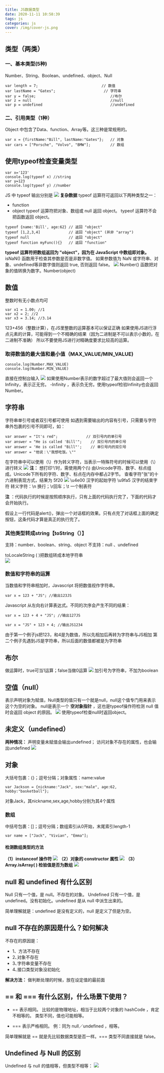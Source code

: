 ```yaml
---
title: JS数据类型
date: 2020-11-11 10:58:39
tags: js
categories: js
cover: /img/cover-js.png
---
```


## 类型（两类）
### 一、基本类型(5种)
Number、String、Boolean、undefined、object、Null
```
var length = 7;                             // 数值
var lastName = "Gates";                      // 字符串
var y = false;                                  //布尔
var z = null                                    //null
var p = undefined                               //undefined
```
### 二、引用类型（1种）
Object 中包含了Data、function、Array等。这三种是常规用的。
```
var x = {firstName:"Bill", lastName:"Gates"};   // 对象 
var cars = ["Porsche", "Volvo", "BMW"];         // 数组
```

## 使用typeof检查变量类型
```
var x='123'
console.log(typeof x) //string
var y=123
console.log(typeof y) //number
```
JS 中 typeof 输出分别是
![](7.png)
__复杂数据__
typeof 运算符可返回以下两种类型之一：
* function
* object
typeof 运算符把对象、数组或 null 返回 object。
typeof 运算符不会把函数返回 object。
```
typeof {name:'Bill', age:62} // 返回 "object"
typeof [1,2,3,4]             // 返回 "object" (并非 "array")
typeof null                  // 返回 "object"
typeof function myFunc(){}   // 返回 "function"
```
__typeof 运算符把数组返回为 "object"，因为在 JavaScript 中数组即对象。__
isNaN() 函数用于检查其参数是否是非数字值。
如果参数值为 NaN 或字符串、对象、undefined等非数字值则返回 true, 否则返回 false。
 ![](8.png)
 Number() 函数把对象的值转换为数字。Number(object)

## 数值
整数时有无小数点均可
```
var x1 = 1.00; //1
var x2 = 2; //2
var x3 = 3.14; //3.14
```
123+456（整数计算），在JS里整数的运算基本可以保证正确
如果使用JS进行浮点元素的计算，可能得到一个不精确的结果（因为二进制是不可以表示小数的，在二进制不准确）
所以不要使用JS进行对精确度要求比较高的运算。

### 取得数值的最大值和最小值（MAX_VALUE/MIN_VALUE)
```
console.log(Number.MAX_VALUE)
console.log(Number.MIN_VALUE)
```
直接在控制台输入
![](1.png)
 如果使用Number表示的数字超过了最大值则会返回一个Infinity，表示正无穷。 -Infinity ，表示负无穷。使用typeof检验Infinity也会返回Number。
## 字符串
字符串单引号或者双引号都可使用
如遇到需要输出的内容有引号，只需要与字符串外包裹的引号不同即可，如：
```
var answer = "It's red";             // 双引号内的单引号
var answer = "He is called 'Bill'";    // 双引号内的单引号
var answer = 'He is called "Bill"';    // 单引号内的双引号
var answer = "他说：\"我想吃饭。\"" 
```
在字符串中可以使用（\）作为转义字符，当表示一特殊符号的时候可以使用（\）进行转义
![](3.png)
__注：__ 想打印‘\’时，需使用两个\(\\)
由Unicode字符、数字、标点组成。Unicode下所有的字符、数字、标点在内存中都占2字节。
查看字符"张"的十六进制表现方式，结果为  5f20
![](2.png)
\u4e00  汉字的起始字符
\u9fa5  汉字的结束字符
转义字符：\n 换行；\r回车；\t  一个制表符

__注__ ：代码执行的时候是按照顺序执行，只有上面的代码执行完了，下面的代码才会开始执行。

假设上一行代码是alert()，弹出一个对话框的效果。只有点完了对话框上面的确定按钮，这条代码才算是真正的执行完了。

### 其他类型转成string【toString（）】

支持：number、boolean、string、object 
不支持：null 、undefined

toLocaleString ( )把数组转成本地字符串  
![](9.png)

### 数值和字符串的运算

当数值和字符串相加时，Javascript 将把数值视作字符串。
```
var x = 123 + "JS"; //输出123JS
```
Javascript 从左向右计算表达式。不同的次序会产生不同的结果：
```
var x = 123 + 4 + "JS"; //输出127JS

var x = "JS" + 123 + 4; //输出JS1234
```
由于第一个例子js把123，和4是为数值，所以先相加后再转为字符串与JS相加
第二个例子先遇到JS是字符串，所以后面的数值都被是为字符串

## 布尔
做运算时，true可当1运算；false当做0运算
![](4.png)
加引号为字符串，不加为boolean
## 空值（null）
表示声明对象为赋值，Null类型的值只有一个就是null，null这个值专门用来表示这个为空的对象。
null是表示一个 __空对象指针__ ，这也是typeof操作符检测 null 值时会返回 object 的原因。
![](5.png)
使用typeof检查null时返回object。
## 未定义（undefined）
__两种情况：__
声明变量未赋值会输出undefined；
访问对象不存在的属性，也会输出undefined
![](6.png)
## 对象
大括号包裹：{}；逗号分隔；对象属性：name:value
```
var Jackson = {nickname:"Jack", sex:"male", age:62, hobby:"basketball"};
```
对象Jack，其nickname,sex,age,hobby分别为其4个属性

### 数组
中括号包裹：[]；逗号分隔；数组索引从0开始，末尾索引length-1
```
var name = ["Jack", "Vivian", "Emma"];
```
#### 检测数组类型的方法
__（1）instanceof  操作符__
![](10.png)
__（2）对象的 constructor 属性__
![](11.png)
__（3）Array.isArray( ) 检验值是否为数组__
![](12.png)

## null 和 undefined 有什么区别
Null 只有一个值，是 null。不存在的对象。
Undefined 只有一个值，是undefined。没有初始化。undefined 是从 null 中派生出来的。

简单理解就是：undefined 是没有定义的，null 是定义了但是为空。

## null 不存在的原因是什么？如何解决
不存在的原因是：
* 1、方法不存在
* 2､对象不存在
* 3､字符串变量不存在
* 4､接口类型对象没初始化 

__解决方法：__ 做判断处理的时候，放在设定值的最前面

## == 和 === 有什么区别，什么场景下使用？
* == 表示相同。
比较的是物理地址，相当于比较两个对象的 hashCode ，肯定不相等的。
类型不同，值也可能相等。

* === 表示严格相同。
例：同为 null／undefined ，相等。

简单理解就是 == 就是先比较数据类型是否一样。=== 类型不同直接就是 false。

## Undefined 与 Null 的区别
Undefined 与 null 的值相等，但类型不相等：
![](13.png)